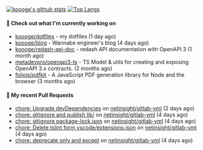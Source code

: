 [![koooge's github stats](https://github-readme-stats.vercel.app/api?username=koooge&count_private=true&show_icons=true)](https://github.com/anuraghazra/github-readme-stats)
[![Top Langs](https://github-readme-stats.vercel.app/api/top-langs/?username=koooge&langs_count=5)](https://github.com/anuraghazra/github-readme-stats)

#### 👷 Check out what I'm currently working on

- [koooge/dotfiles](https://github.com/koooge/dotfiles) - my dotfiles (1 day ago)
- [koooge/blog](https://github.com/koooge/blog) - Wannabe engineer&#39;s blog (4 days ago)
- [koooge/redash-api-doc](https://github.com/koooge/redash-api-doc) - redash API documentation with OpenAPI 3 (1 month ago)
- [metadevpro/openapi3-ts](https://github.com/metadevpro/openapi3-ts) - TS Model &amp; utils for creating and exposing OpenAPI 3.x contracts. (2 months ago)
- [foliojs/pdfkit](https://github.com/foliojs/pdfkit) - A JavaScript PDF generation library for Node and the browser (3 months ago)

#### 🔨 My recent Pull Requests

- [chore: Upgrade devDependencies](https://github.com/netinsight/gitlab-yml/pull/11) on [netinsight/gitlab-yml](https://github.com/netinsight/gitlab-yml) (2 days ago)
- [chore: gitignore and publish lib/](https://github.com/netinsight/gitlab-yml/pull/10) on [netinsight/gitlab-yml](https://github.com/netinsight/gitlab-yml) (4 days ago)
- [chore: gitignore package-lock.json](https://github.com/netinsight/gitlab-yml/pull/9) on [netinsight/gitlab-yml](https://github.com/netinsight/gitlab-yml) (4 days ago)
- [chore: Delete tslint form vscode/extensions.json](https://github.com/netinsight/gitlab-yml/pull/8) on [netinsight/gitlab-yml](https://github.com/netinsight/gitlab-yml) (4 days ago)
- [chore: deprecate only and except](https://github.com/netinsight/gitlab-yml/pull/7) on [netinsight/gitlab-yml](https://github.com/netinsight/gitlab-yml) (4 days ago)
